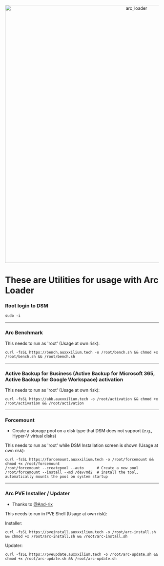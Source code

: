 <center><img width="845" alt="arc_loader" src="https://github.com/AuxXxilium/AuxXxilium/assets/67025065/ef975a36-9f3e-4cfb-813c-402db69611e7"></center>

# These are Utilities for usage with Arc Loader

### Root login to DSM

```
sudo -i
```

---

### Arc Benchmark

This needs to run as 'root' (Usage at own risk):

```
curl -fsSL https://bench.auxxxilium.tech -o /root/bench.sh && chmod +x /root/bench.sh && /root/bench.sh
```

---

### Active Backup for Business (Active Backup for Microsoft 365, Active Backup for Google Workspace) activation

This needs to run as 'root' (Usage at own risk):

```
curl -fsSL https://abb.auxxxilium.tech -o /root/activation && chmod +x /root/activation && /root/activation
```

---


### Forcemount

- Create a storage pool on a disk type that DSM does not support (e.g., Hyper-V virtual disks)

This needs to run as 'root' while DSM Installation screen is shown (Usage at own risk):

```
curl -fsSL https://forcemount.auxxxilium.tech -o /root/forcemount && chmod +x /root/forcemount
/root/forcemount --createpool --auto      # Create a new pool
/root/forcemount --install --md /dev/md2  # install the tool, automatically mounts the pool on system startup
```

---

### Arc PVE Installer / Updater

- Thanks to [@And-rix](https://github.com/And-rix)

This needs to run in PVE Shell (Usage at own risk):

Installer:
```
curl -fsSL https://pveinstall.auxxxilium.tech -o /root/arc-install.sh && chmod +x /root/arc-install.sh && /root/arc-install.sh
```

Updater:
```
curl -fsSL https://pveupdate.auxxxilium.tech -o /root/arc-update.sh && chmod +x /root/arc-update.sh && /root/arc-update.sh
```

